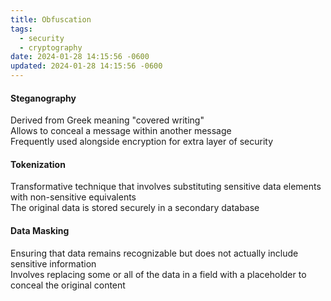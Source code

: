 ```yaml
---
title: Obfuscation
tags:
  - security
  - cryptography
date: 2024-01-28 14:15:56 -0600
updated: 2024-01-28 14:15:56 -0600
---
```


#### Steganography
Derived from Greek meaning "covered writing"  
Allows to conceal a message within another message  
Frequently used alongside encryption for extra layer of security

#### Tokenization
Transformative technique that involves substituting sensitive data elements with non-sensitive equivalents  
The original data is stored securely in a secondary database

#### Data Masking
Ensuring that data remains recognizable but does not actually include sensitive information  
Involves replacing some or all of the data in a field with a placeholder to conceal the original content
